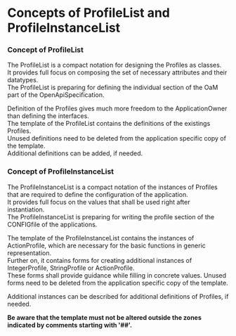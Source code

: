 # Concepts of ProfileList and ProfileInstanceList 


### Concept of ProfileList

The ProfileList is a compact notation for designing the Profiles as classes.  
It provides full focus on composing the set of necessary attributes and their datatypes.  
The ProfileList is preparing for defining the individual section of the OaM part of the OpenApiSpecification.  

Definition of the Profiles gives much more freedom to the ApplicationOwner than defining the interfaces.  
The template of the ProfileList contains the definitions of the existings Profiles.  
Unused definitions need to be deleted from the application specific copy of the template.  
Additional definitions can be added, if needed.  


### Concept of ProfileInstanceList 

The ProfileInstanceList is a compact notation of the instances of Profiles that are required to define the configuration of the application.  
It provides full focus on the values that shall be used right after instantiation.  
The ProfileInstanceList is preparing for writing the profile section of the CONFIGfile of the applications. 

The template of the ProfileInstanceList contains the instances of ActionProfile, which are necessary for the basic functions in generic representation.  
Further on, it contains forms for creating additional instances of IntegerProfile, StringProfile or ActionProfile.  
These forms shall provide guidance while filling in concrete values.
Unused forms need to be deleted from the application specific copy of the template.  

Additional instances can be described for additional definitions of Profiles, if needed.

**Be aware that the template must not be altered outside the zones indicated by comments starting with '##'.**   
